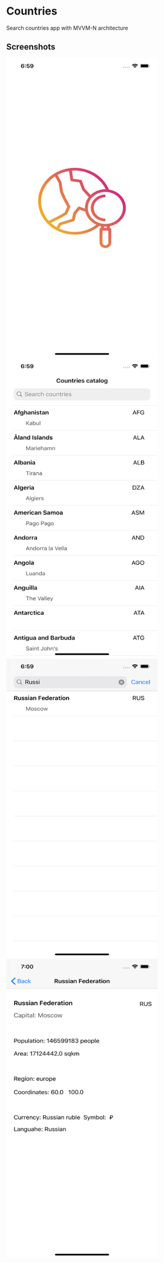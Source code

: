 # Countries

Search countries app with MVVM-N architecture

## Screenshots

<div>
	<img src="https://github.com/RomanElfimov/Countries/blob/master/Screenshots/Launch%20Screen.png" width="400" height="790">
  <img src="https://github.com/RomanElfimov/Countries/blob/master/Screenshots/All%20Countries.png" width="400" height="790">
  <img src="https://github.com/RomanElfimov/Countries/blob/master/Screenshots/Search.png" width="400" height="790">
  <img src="https://github.com/RomanElfimov/Countries/blob/master/Screenshots/Country%20Detailed.png" width="400" height="790">
</div>
